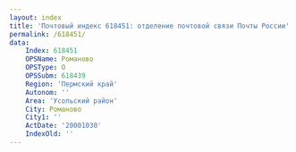 ```yaml
---
layout: index
title: 'Почтовый индекс 618451: отделение почтовой связи Почты России'
permalink: /618451/
data:
    Index: 618451
    OPSName: Романово
    OPSType: О
    OPSSubm: 618439
    Region: 'Пермский край'
    Autonom: ''
    Area: 'Усольский район'
    City: Романово
    City1: ''
    ActDate: '20001030'
    IndexOld: ''
---
```

